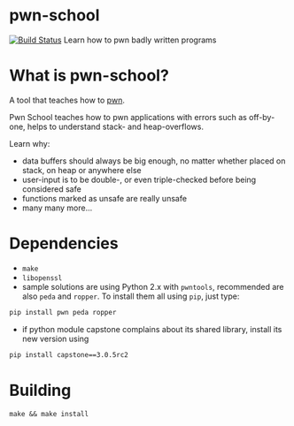 # pwn-school
[![Build Status](https://travis-ci.org/Arusekk/pwn-school.svg?branch=master)](https://travis-ci.org/Arusekk/pwn-school)
Learn how to pwn badly written programs

# What is pwn-school?
A tool that teaches how to [pwn](https://en.wikipedia.org/wiki/Pwn).

Pwn School teaches how to pwn applications with errors such as off-by-one,
helps to understand stack- and heap-overflows.

Learn why:
* data buffers should always be big enough, no matter whether placed on stack, on heap or anywhere else
* user-input is to be double-, or even triple-checked before being considered safe
* functions marked as unsafe are really unsafe
* many many more...

# Dependencies
* `make`
* `libopenssl`
* sample solutions are using Python 2.x with `pwntools`, recommended are also `peda` and `ropper`.
To install them all using `pip`, just type:
```sh
pip install pwn peda ropper
```
* if python module capstone complains about its shared library, install its new version using
```sh
pip install capstone==3.0.5rc2
```


# Building
	make && make install

